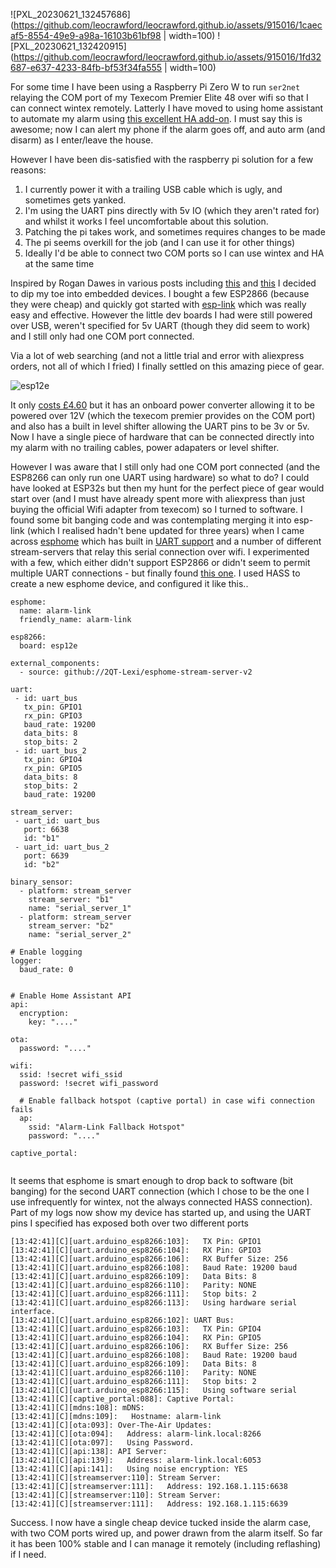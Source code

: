 ![PXL_20230621_132457686](https://github.com/leocrawford/leocrawford.github.io/assets/915016/1caecaf5-8554-49e9-a98a-16103b61bf98 | width=100)
![PXL_20230621_132420915](https://github.com/leocrawford/leocrawford.github.io/assets/915016/1fd32687-e637-4233-84fb-bf53f34fa555 | width=100)

For some time I have been using a Raspberry Pi Zero W to run `ser2net` relaying the COM port of my Texecom Premier Elite 48 over wifi
so that I can connect wintex remotely. Latterly I have moved to using home assistant to automate my alarm using [this excellent HA add-on](https://hub.docker.com/r/dchesterton/texecom2mqtt). 
I must say this is awesome; now I can alert my phone if the alarm goes off, and auto arm (and disarm) as I enter/leave the house.

However I have been dis-satisfied with the raspberry pi solution for a few reasons:

1. I currently power it with a trailing USB cable which is ugly, and sometimes gets yanked.
2. I'm using the UART pins directly with 5v IO (which they aren't rated for) and whilst it works I feel uncomfortable about this solution.
3. Patching the pi takes work, and sometimes requires changes to be made
4. The pi seems overkill for the job (and I can use it for other things)
5. Ideally I'd be able to connect two COM ports so I can use wintex and HA at the same time

Inspired by Rogan Dawes in various posts including [this]([url](https://community.home-assistant.io/t/integrating-texecom-premier-alarm-panels-via-esphome-using-wintex-protocol/330396)https://community.home-assistant.io/t/integrating-texecom-premier-alarm-panels-via-esphome-using-wintex-protocol/330396)
and [this]([url](https://community.home-assistant.io/t/texecom-alarm-panel/40561/54)https://community.home-assistant.io/t/texecom-alarm-panel/40561/54) I decided to dip my toe into 
embedded devices. I bought a few ESP2866 (because they were cheap) and quickly got started with [esp-link]([url](https://github.com/jeelabs/esp-link)https://github.com/jeelabs/esp-link) which was
really easy and effective. However the little dev boards I had were still powered over USB, weren't specified for 5v UART (though they did seem to work) and 
I still only had one COM port connected.

Via a lot of web searching (and not a little trial and error with aliexpress orders, not all of which I fried) I finally settled on this amazing piece of gear.

![esp12e](https://github.com/leocrawford/leocrawford.github.io/assets/915016/e3941e86-c25b-4178-912a-a555a75da22d)

It only [costs £4.60]([url](https://www.ebay.co.uk/itm/203202954420)https://www.ebay.co.uk/itm/203202954420) but it has an onboard power converter allowing it to be powered over 12V (which the texecom premier provides on the COM port) 
and also has a built in level shifter allowing the UART pins to be 3v or 5v. Now I have a single piece of hardware that can be connected directly into my alarm with no trailing cables, power adapaters or level shifter.

However I was aware that I still only had one COM port connected (and the ESP8266 can only run one UART using hardware) so what to do? I could have looked at 
ESP32s but then my hunt for the perfect piece of gear would start over (and I must have already spent more with aliexpress than just buying the official Wifi adapter from texecom) so I turned to software. I found some bit banging code and was
contemplating merging it into esp-link (which I realised hadn't bene updated for three years) when I came across [esphome]([url](https://esphome.io/)https://esphome.io/) which has 
built in [UART support]([url](https://esphome.io/components/uart.html)https://esphome.io/components/uart.html) and a number of different stream-servers that
relay this serial connection over wifi. I experimented with a few, which either didn't support ESP2866 or didn't seem to permit multiple UART connections - but finally found [this one]([url](https://github.com/2QT-Lexi/esphome-stream-server-v2)).
I used HASS to create a new esphome device, and configured it like this..

````
esphome:
  name: alarm-link
  friendly_name: alarm-link

esp8266:
  board: esp12e

external_components:
  - source: github://2QT-Lexi/esphome-stream-server-v2

uart:
 - id: uart_bus
   tx_pin: GPIO1
   rx_pin: GPIO3
   baud_rate: 19200 
   data_bits: 8
   stop_bits: 2
 - id: uart_bus_2
   tx_pin: GPIO4
   rx_pin: GPIO5
   data_bits: 8
   stop_bits: 2
   baud_rate: 19200 

stream_server:
 - uart_id: uart_bus
   port: 6638
   id: "b1"
 - uart_id: uart_bus_2
   port: 6639
   id: "b2"

binary_sensor:
  - platform: stream_server
    stream_server: "b1"
    name: "serial_server_1"
  - platform: stream_server
    stream_server: "b2"
    name: "serial_server_2"
       
# Enable logging
logger:
  baud_rate: 0


# Enable Home Assistant API
api:
  encryption:
    key: "...."

ota:
  password: "...."

wifi:
  ssid: !secret wifi_ssid
  password: !secret wifi_password

  # Enable fallback hotspot (captive portal) in case wifi connection fails
  ap:
    ssid: "Alarm-Link Fallback Hotspot"
    password: "...."

captive_portal:
    
````

It seems that esphome is smart enough to drop back to software (bit banging) for the second UART connection (which I chose to be the one I use infrequently for wintex, not the always connected HASS connection).  Part of my logs now show my device has started up, and using the UART pins I specified has exposed both over two different ports

````
[13:42:41][C][uart.arduino_esp8266:103]:   TX Pin: GPIO1
[13:42:41][C][uart.arduino_esp8266:104]:   RX Pin: GPIO3
[13:42:41][C][uart.arduino_esp8266:106]:   RX Buffer Size: 256
[13:42:41][C][uart.arduino_esp8266:108]:   Baud Rate: 19200 baud
[13:42:41][C][uart.arduino_esp8266:109]:   Data Bits: 8
[13:42:41][C][uart.arduino_esp8266:110]:   Parity: NONE
[13:42:41][C][uart.arduino_esp8266:111]:   Stop bits: 2
[13:42:41][C][uart.arduino_esp8266:113]:   Using hardware serial interface.
[13:42:41][C][uart.arduino_esp8266:102]: UART Bus:
[13:42:41][C][uart.arduino_esp8266:103]:   TX Pin: GPIO4
[13:42:41][C][uart.arduino_esp8266:104]:   RX Pin: GPIO5
[13:42:41][C][uart.arduino_esp8266:106]:   RX Buffer Size: 256
[13:42:41][C][uart.arduino_esp8266:108]:   Baud Rate: 19200 baud
[13:42:41][C][uart.arduino_esp8266:109]:   Data Bits: 8
[13:42:41][C][uart.arduino_esp8266:110]:   Parity: NONE
[13:42:41][C][uart.arduino_esp8266:111]:   Stop bits: 2
[13:42:41][C][uart.arduino_esp8266:115]:   Using software serial
[13:42:41][C][captive_portal:088]: Captive Portal:
[13:42:41][C][mdns:108]: mDNS:
[13:42:41][C][mdns:109]:   Hostname: alarm-link
[13:42:41][C][ota:093]: Over-The-Air Updates:
[13:42:41][C][ota:094]:   Address: alarm-link.local:8266
[13:42:41][C][ota:097]:   Using Password.
[13:42:41][C][api:138]: API Server:
[13:42:41][C][api:139]:   Address: alarm-link.local:6053
[13:42:41][C][api:141]:   Using noise encryption: YES
[13:42:41][C][streamserver:110]: Stream Server:
[13:42:41][C][streamserver:111]:   Address: 192.168.1.115:6638
[13:42:41][C][streamserver:110]: Stream Server:
[13:42:41][C][streamserver:111]:   Address: 192.168.1.115:6639
````

Success. I now have a single cheap device tucked inside the alarm case, with two COM ports wired up, and power drawn from the alarm itself. So far it has been 100% stable and I can manage it remotely (including reflashing) if I need. 
